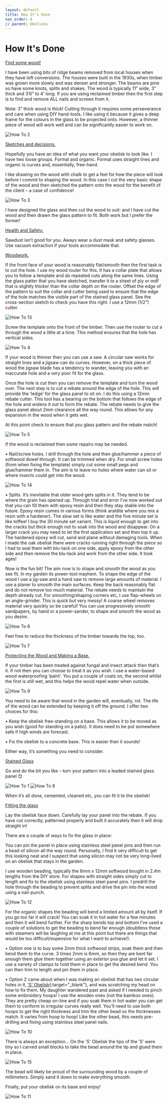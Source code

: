 ```yaml
---
layout: default
title: How It's Done
nav_order: 4
// parent: Obelisks
---
```


# How It's Done

<u>Find some wood!</u>

I have been using bits of ridge beams removed from local houses when they have loft conversions. The houses were built in the 1930s, when timber was grown more slowly and was denser and stronger. The beams are pine so have some knots, splits and shakes. The wood is typically 11” wide, 3” thick and 3’6” to 4’ long.
If you are using reclaimed timber then the first step is to find and remove ALL nails and screws from it. 

Note: 3” thick wood is thick! Cutting through it requires some perseverance and care when using DIY hand-tools. I like using it because it gives a deep frame for the colours in the glass to be projected onto. However, a thinner piece of wood will work well and can be significantly easier to work on.

![How To 2](/images/2%20timber.jpg)

<u>Sketches and decisions.</u>

Hopefully you have an idea of what you want your obelisk to look like. I have two loose groups. Formal and organic. Formal uses straight lines and organic is curves and, essentially, free-hand.

I like drawing on the wood with chalk to get a feel for how the piece will look before I commit to shaping the wood. In this case I cut the very basic shape of the wood and then sketched the pattern onto the wood for the benefit of the client – a case of confidence!

![How To 3](/images/3%20shaped.jpg)

I have designed the glass and then cut the wood to suit: and I have cut the wood and then drawn the glass pattern to fit. Both work but I prefer the former!

<u>Health and Safety.</u>

Sawdust isn’t good for you. Aways wear a dust mask and safety glasses. Use vacuum extraction if your tools accommodate that.

<u>Woodwork.</u>

If the front face of your wood is reasonably flat/smooth then the first task is to cut the hole. I use my wood router for this. It has a collar plate that allows you to follow a template and do repeated cuts along the same lines. Using the glass patter that you have sketched, transfer it to a sheet of ply or mdf that is slightly thicker than the collar depth on the router. Offset the edge of the pattern to suit the collar and cutter being used to ensure that the edge of the hole matches the visible part of the stained glass panel. See the cross-section sketch to check you have this right. I use a 12mm (1/2”) cutter.

![How To 13](/images/13%20section.jpg)

Screw the template onto the front of the timber. Then use the router to cut a through the wood a little at a time. This method ensures that the hole has vertical sides.

![How To 4](/images/4%20template.jpg)

If your wood is thinner then you can use a saw. A circular saw works for straight lines and a jigsaw can do curves. However, on a thick piece of wood the jigsaw blade has a tendency to wander, leaving you with an inaccurate hole and a very poor fit for the glass.

Once the hole is cut then you can remove the template and turn the wood over. The next step is to cut a rebate around the edge of the hole. This will provide the ‘ledge’ for the glass panel to sit on. I do this using a 12mm rebate cutter. This tool has a bearing on the bottom that follows the edge of the hole and widens it out to form the rebate. The rebate needs to give the glass panel about 2mm clearance all the way round. This allows for any expansion in the wood when it gets wet.

At this point check to ensure that you glass pattern and the rebate match!

![How To 5](/images/5%20rebate.jpg)

If the wood is reclaimed then some repairs may be needed. 

•	Nail/screw holes. I drill through the hole and then glue/hammer a piece of softwood dowel through. It can be trimmed when dry. For small screw holes (from when fixing the template) simply cut some small pegs and glue/hammer them in. The aim is to leave no holes where water can sit or where insects could get into the wood.

![How To 14](/images/14%20repair.jpg)

•	Splits. It’s inevitable that older wood gets splits in it. They tend to be where the grain has opened up. Through trial and error I’ve now worked out that you can fill them with epoxy resin and then they stay stable into the future. Epoxy resin comes in various forms (think araldite where you mix a resin with a hardener). The slow set is like water and the five minute set is like toffee! I buy the 30 minute set variant. This is liquid enough to get into the cracks but thick enough not to soak into the wood and disappear. On a larger crack you may need to let the first application set and then top it up. The hardened epoxy will cut, sand and plane without damaging tools. When I made the oak obelisk there were cracks running right through the piece so I had to seal them with blu-tack on one side, apply epoxy from the other side and then remove the blu-tack and work from the other side. It took ages! 

Now is the fun bit! The aim now is to shape and smooth the wood as you see fit. In my garden its power-tool mayhem. To shape the edge of the wood I use a jig-saw and a hand saw to remove large amounts of material. I use a planer to smooth the main surfaces. Keep the back reasonably flat and do not remove too much material. The rebate needs to maintain the depth already cut. For smoothing/shaping corners etc, I use flap-wheels on an angle-grinder. This is quick but very messy! A coarse wheel removes material very quickly so be careful! You can use progressively smooth sandpapers, by hand or a power-sander, to shape and smooth the wood as you desire.

![How To 6](/images/6%20shaped.jpg)

Feel free to reduce the thickness of the timber towards the top, too.

![How To 7](/images/7%20shaped.jpg)

<u>Protecting the Wood and Making a Base.</u>

If your timber has been treated against fungal and insect attack then that’s it. If not then you can choose to treat it as you wish. I use a water-based wood waterproofing ‘paint’. You put a couple of coats on, the second whilst the first is still wet, and this helps the wood repel water when outside. 

![How To 9](/images/9%20roxil.jpg)

You need to be aware that wood in the garden will, eventually, rot. The life of the wood can be extended by keeping it off the ground. I offer two choices for this:

•	Keep the obelisk free-standing on a base. This allows it to be moved as you wish (good for standing on a patio). It does need to be put somewhere safe if high winds are forecast.

•	Fix the obelisk to a concrete base. This is easier than it sounds! 

Either way, it’s something you need to consider.

<u>Stained Glass</u>

Go and do the bit you like – turn your pattern into a leaded stained glass panel 😊

![How To 1](/images/1%20pattern.jpg)
![How To 8](/images/8%20panel.jpg)

When it’s all done, cemented, cleaned etc, you can fit it to the obelisk!

<u>Fitting the glass</u>

Lay the obelisk face down. Carefully lay your panel into the rebate. If you have cut correctly, patterned properly and built it accurately then it will drop straight in!

There are a couple of ways to fix the glass in place:

You can pin the panel in place using stainless steel panel pins and then run a bead of silicon all the way round. Personally, I find it very difficult to get this looking neat and I suspect that using silicon may not be very long-lived on an obelisk that stays in the garden.

I use wooden beading, typically the 6mm x 12mm softwood bought in 2.4m lengths from the DIY store. For shapes with straight sides simply cut to length and fix to the obelisk using stainless steel panel pins. I predrill the hole through the beading to prevent splits and drive the pin into the wood using a nail-punch. 

![How To 12](/images/12%20bead.jpg)

For the organic shapes the beading will bend a limited amount all by itself. If you go too far it will crack! You can soak it in hot water for a few minutes and then it will bend further. For the sharp bends top and bottom I’ve used a couple of solutions to get the beading to bend far enough (doubtless those with steamers will be laughing at me at this point but there are things that would be too difficult/expensive for what I want to achieve!). 

•	Option one is to buy some 2mm thick softwood strips, soak them and then bend them to the curve. 3 times 2mm is 6mm, so then they are bent far enough them glue them together using an exterior pva glue and let it set. I use a variety of clamps to hold them in place to get the desired bend. You can then trim to length and pin them in place. 

•	Option 2 came about when I was making an obelisk that has two circular holes in it, [‘S’ Obelisk](https://andysglass.co.uk/obelisks/gallery/S.html){:target="_blank"}, and was scratching my head on how to fix them. My daughter wandered past and asked if I needed to pinch some embroidery hoops! I use the wooden ones (not the bamboo ones). They are pretty cheap on-line and if you soak them in hot water you can get them to conform to irregular curves really well. You’ll need to use both hoops to get the right thickness and trim the other bead so the thicknesses match. It varies from hoop to hoop! Like the other bead, this needs pre-drilling and fixing using stainless steel panel nails.

![How To 10](/images/10%20beading.jpg)

There is always an exception… On the 'S' Obelisk the tips of the ‘S’ were tiny so I carved small blocks to take the bead around the tip and glued them in place.

![How To 15](/images/15%20carved.jpg)

The bead will likely be proud of the surrounding wood by a couple of millimeters. Simply sand it down to make everything smooth.

Finally, put your obelisk on its base and enjoy!

![How To 11](/images11%20finished.jpg)


